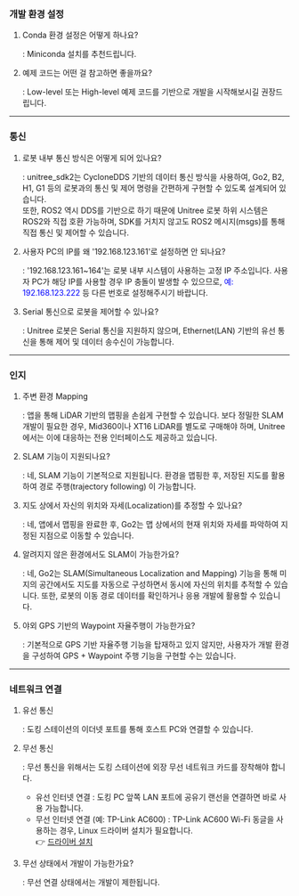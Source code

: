 ### 개발 환경 설정
1. Conda 환경 설정은 어떻게 하나요?  

    : Miniconda 설치를 추천드립니다.

2. 예제 코드는 어떤 걸 참고하면 좋을까요?  

    : Low-level 또는 High-level 예제 코드를 기반으로 개발을 시작해보시길 권장드립니다.

---

### 통신
1. 로봇 내부 통신 방식은 어떻게 되어 있나요?

    : unitree_sdk2는 CycloneDDS 기반의 데이터 통신 방식을 사용하여, Go2, B2, H1, G1 등의 로봇과의 통신 및 제어 명령을 간편하게 구현할 수 있도록 설계되어 있습니다.  
    또한, ROS2 역시 DDS를 기반으로 하기 때문에 Unitree 로봇 하위 시스템은 ROS2와 직접 호환 가능하며, SDK를 거치지 않고도 ROS2 메시지(msgs)를 통해 직접 통신 및 제어할 수 있습니다.

2. 사용자 PC의 IP를 왜 '192.168.123.161'로 설정하면 안 되나요?

    : '192.168.123.161~164'는 로봇 내부 시스템이 사용하는 고정 IP 주소입니다. 사용자 PC가 해당 IP를 사용할 경우 IP 충돌이 발생할 수 있으므로, <span style="color: blue">예: 192.168.123.222</span> 등 다른 번호로 설정해주시기 바랍니다.

5. Serial 통신으로 로봇을 제어할 수 있나요?

    : Unitree 로봇은 Serial 통신을 지원하지 않으며, Ethernet(LAN) 기반의 유선 통신을 통해 제어 및 데이터 송수신이 가능합니다.

---

### 인지
1. 주변 환경 Mapping

    : 앱을 통해 LiDAR 기반의 맵핑을 손쉽게 구현할 수 있습니다. 보다 정밀한 SLAM 개발이 필요한 경우, Mid360이나 XT16 LiDAR를 별도로 구매해야 하며, Unitree에서는 이에 대응하는 전용 인터페이스도 제공하고 있습니다.

2. SLAM 기능이 지원되나요?

    : 네, SLAM 기능이 기본적으로 지원됩니다. 환경을 맵핑한 후, 저장된 지도를 활용하여 경로 주행(trajectory following) 이 가능합니다.

3. 지도 상에서 자신의 위치와 자세(Localization)를 추정할 수 있나요?

    : 네, 앱에서 맵핑을 완료한 후, Go2는 맵 상에서의 현재 위치와 자세를 파악하여 지정된 지점으로 이동할 수 있습니다.

4. 알려지지 않은 환경에서도 SLAM이 가능한가요?

    : 네, Go2는 SLAM(Simultaneous Localization and Mapping) 기능을 통해 미지의 공간에서도 지도를 자동으로 구성하면서 동시에 자신의 위치를 추적할 수 있습니다. 또한, 로봇의 이동 경로 데이터를 확인하거나 응용 개발에 활용할 수 있습니다.

5. 야외 GPS 기반의 Waypoint 자율주행이 가능한가요?

    : 기본적으로 GPS 기반 자율주행 기능을 탑재하고 있지 않지만, 사용자가 개발 환경을 구성하여 GPS + Waypoint 주행 기능을 구현할 수는 있습니다.

---

### 네트워크 연결
1. 유선 통신  

    : 도킹 스테이션의 이더넷 포트를 통해 호스트 PC와 연결할 수 있습니다.

2. 무선 통신

    : 무선 통신을 위해서는 도킹 스테이션에 외장 무선 네트워크 카드를 장착해야 합니다.  

    - 유선 인터넷 연결
    : 도킹 PC 앞쪽 LAN 포트에 공유기 랜선을 연결하면 바로 사용 가능합니다.
    - 무선 인터넷 연결 (예: TP-Link AC600)
    : TP-Link AC600 Wi-Fi 동글을 사용하는 경우, Linux 드라이버 설치가 필요합니다.  
    👉 [드라이버 설치](https://github.com/brektrou/rtl8821CU)

3. 무선 상태에서 개발이 가능한가요?  

    : 무선 연결 상태에서는 개발이 제한됩니다.